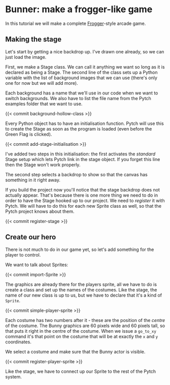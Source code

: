 # Bunner: make a frogger-like game

In this tutorial we will make a complete [Frogger](https://en.wikipedia.org/wiki/Frogger)-style arcade game.

## Making the stage

Let's start by getting a nice backdrop up. I've drawn one already, so we can just load the image.

First, we make a Stage class. We can call it anything we want so long as it is declared as being a Stage. The second line of the class sets up a Python variable with the list of background images that we can use (there's only one for now but we will add more).

Each background has a name that we'll use in our code when we want to switch backgrounds. We also have to list the file name from the Pytch examples folder that we want to use. 

{{< commit background-hollow-class >}}

Every Python object has to have an initialisation function. Pytch will use this to create the Stage as soon as the program is loaded (even before the Green Flag is clicked).

{{< commit add-stage-initialisation >}}

I've added two steps in this initialisation: the first activates the _standard_ Stage setup which lets Pytch link in the stage object. If you forget this line then the Stage won't work properly.

The second step selects a backdrop to show so that the canvas has something in it right away.

If you build the project now you'll notice that the stage backdrop does not actually appear. That's because there is one more thing we need to do in order to have the Stage hooked up to our project. We need to _register_ it with Pytch. We will have to do this for each new Sprite class as well, so that the Pytch project knows about them.

{{< commit register-stage >}}

## Create our hero

There is not much to do in our game yet, so let's add something for the player to control. 

We want to talk about Sprites:

{{< commit import-Sprite >}}

The graphics are already there for the players sprite, all we have to do is create a class and set up the names of the costumes. Like the stage, the name of our new class is up to us, but we have to declare that it's a kind of ```Sprite```.

{{< commit simple-player-sprite >}}

Each costume has two numbers after it - these are the position of the _centre_ of the costume. The Bunny graphics are 60 pixels wide and 60 pixels tall, so that puts it right in the centre of the costume. When we issue a ```go_to_xy``` command it's that point on the costume that will be at exactly the ```x``` and ```y``` coordinates.

We select a costume and make sure that the Bunny actor is visible.

{{< commit register-player-sprite >}}

Like the stage, we have to connect up our Sprite to the rest of the Pytch system.



